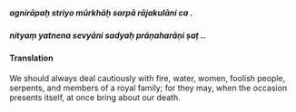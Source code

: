 ##### agnirāpaḥ striyo mūrkhāḥ sarpā rājakulāni ca .
##### nityaṃ yatnena sevyāni sadyaḥ prāṇaharāṇi ṣaṭ ..

#### Translation

We should always deal cautiously with fire, water, women, foolish people, serpents, and members of a royal family; for they may, when the occasion presents itself, at once bring about our death.